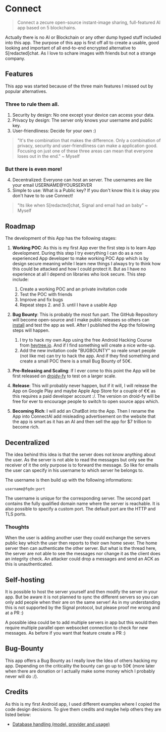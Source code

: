 # Connect

> Connect a zecure open-source instant-image sharing, full-featured AI app based on 5 blockchains. 

Actually there is no AI or Blockchain or any other dump hyped stuff included into this app.  The
purpose of this app is first off all to create a usable, good looking and important of all
end-to-end encrypted alternative to S[redacted]chat. As I love to schare images with friends but not
a strange company.

## Features

This app was started because of the three main features I missed out by popular alternatives.

### Three to rule them all.

1. Security by design: No one except your device can access your data.
2. Privacy by design: The server only knows your username and public key.
3. User-friendliness: Decide for your own :)

> "It's the combination that makes the difference. Only a combination of privacy, security and user-friendliness can make a application good. Focusing on just one of these three areas can mean that everyone loses out in the end." ~ Myself

### But there is even more!

4. Decentralized: Everyone can host an server. The usernames are like your email USERNAME@YOURSERVER
5. Simple to use: What is a Public key? If you don't know this it is okay you don't have to to use Connect!

> "Its like when S[redacted]chat, Signal and email had an baby" ~ Myself

## Roadmap

The development of this App has the following stages:

1. **Working POC**: As this is my first App ever the first step is to learn App development. During
this step I try everything I can do as a non experienced App developer to make working POC App which
is by design secure meaning while I learn new things I always try to think how this could be
attacked and how I could protect it. But as I have no experience at all I depend on libraries who
look secure. This step include:  

    1. Create a working POC and an private invitation code
    2. Test the POC with friends
    3. Improve and fix bugs
    4. Repeat steps 2. and 3. until I have a usable App

2. **Bug Bounty**: This is probably the most fun part. The GitHub Repository will become open-source
and I make public releases so others can [install](https://github.com/ImranR98/Obtainium) and test
the app as well. After I published the App the following steps will happen.
    1. I try to hack my own App using the free Android Hacking Course from
    [heytree.io](https://app.hextree.io/map/android/android-continent). And if I find something will
    create a nice write-up.
    2. Add the new invitation code "BUGBOUNTY" so reale smart people (not
    like me) can try to hack the app. And if they find something and create a small POC there is a
    small Bug Bounty of 50€.

3. **Pre-Releasing and Scaling**: If I ever come to this point the App will be first released on
[droidy-fy](https://droidify.eu.org/) to test on a larger scale.

4. **Release**: This will probably never happen, but if it will, I will release the App on Google
Play and maybe Apple App Store for a couple of €€ as this requires a paid developer account :/. The 
version on droid-fy will be free for ever to encourage people to switch to open source apps which.

5. **Becoming Rich**: I will add an ChatBot into the App. Then I rename the App into ConnectAI add
misleading advertisement on the website that the app is smart as it has an AI and then sell the app
for $7 trillion to become rich.

## Decentralized

The idea behind this idea is that the server does not know anything about the user. As the server 
is not able to read the messages but only see the receiver of it the only purpose is to forward 
the message. So like for emails the user can specify in his username to which server he belongs to.


The username is then build up with the following informations:

`username@fqdn:port`

The username is unique for the corresponding server. The second part contains the fully qualified
domain name where the server is reachable. It is also possible to specify a custom port. The 
default port are the HTTP and TLS ports. 


### Thoughts
When the user is adding another user they could exchange the servers public key which the user then
reports to their own home sever. The home server then can authenticate the other server.  But what
is the thread here, the server are not able to see the messages nor change it as the client does an
integrity check. An attacker could drop a messages and send an ACK as this is unauthenticated.


## Self-hosting

It is possible to host the server yourself and then modify the server in your app.  But be aware it
is not planned to sync the different servers so you can only add people when their are on the same
server! As in my understanding this is not supported by the Signal protocol, but please proof me
wrong and at a PR :)

A possible idea could be to add multiple servers in app but this would then require multiple
parallel open websocket connection to check for new messages. As before if you want that feature
create a PR :)


## Bug-Bounty

This app offers a Bug Bounty as I really love the Idea of others hacking my app. Depending on the
criticality the bounty can go up to 50€ (more later when there are donation or I actually make some
money which I probably never will do :/).

## Credits

As this is my first Android app, I used different examples where I copied the code design decisions.
To give them credits and maybe help others they are listed below:

- [Database handling (model, provider and usage)](https://github.com/alextekartik/flutter_app_example/blob/master/notepad_sqflite/)
